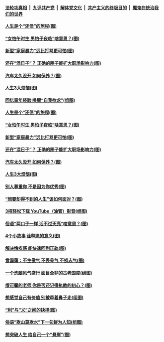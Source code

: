 

####  [法轮功真相](../../../../basic/blob/master/README.md?t=06210202) &nbsp;|&nbsp; [九评共产党](../../../../9ping.md/blob/master/README.md?t=06210202) &nbsp;|&nbsp; [解体党文化](../../../../jtdwh.md/blob/master/README.md?t=06210202)  &nbsp;|&nbsp; [共产主义的终极目的](../../../../gczydzjmd.md/blob/master/README.md?t=06210202) &nbsp;|&nbsp; [魔鬼在统治我们的世界](../../../../mgztzwmdsj.md/blob/master/README.md?t=06210202) 

#### [人生是个“还债”的旅程(图)](../pages/p8/936768.md?t=06210202) 

#### [“女怕午时生 男怕子夜临”啥意思？(图)](../pages/p8/937081.md?t=06210202) 

#### [新型“家庭暴力”远比打骂更可怕(图)](../pages/p8/936230.md?t=06210202) 

#### [还在“混日子”？ 正确的圈子能扩大职场影响力(图)](../pages/p8/937049.md?t=06210202) 

#### [汽车太久没开 如何保养？(图)](../pages/p8/937035.md?t=06210202) 

#### [人生3大烦恼(图)](../pages/p8/936959.md?t=06210202) 

#### [回忆童年经验 唤醒“自我欲求”(组图)](../pages/p8/937082.md?t=06210202) 

#### [人生是个“还债”的旅程(图)](../pages/p8/936768.md?t=06210202) 

#### [“女怕午时生 男怕子夜临”啥意思？(图)](../pages/p8/937081.md?t=06210202) 

#### [新型“家庭暴力”远比打骂更可怕(图)](../pages/p8/936230.md?t=06210202) 

#### [还在“混日子”？ 正确的圈子能扩大职场影响力(图)](../pages/p8/937049.md?t=06210202) 

#### [汽车太久没开 如何保养？(图)](../pages/p8/937035.md?t=06210202) 

#### [人生3大烦恼(图)](../pages/p8/936959.md?t=06210202) 

#### [别人尊重你 不是因为你优秀(图)](../pages/p8/936253.md?t=06210202) 

#### [“想要却得不到的人生”该如何面对？(图)](../pages/p8/936933.md?t=06210202) 

#### [3招轻松下载 YouTube（油管）影音(组图)](../pages/p8/936922.md?t=06210202) 

#### [俗语“两口子一样 活不过天亮”啥意思？(图)](../pages/p8/936917.md?t=06210202) 

#### [4个小故事 诠释跪的意义(图)](../pages/p8/936353.md?t=06210202) 

#### [解决愧疚感 能快速回到正轨(图)](../pages/p8/936834.md?t=06210202) 

#### [曾国藩：不生傲气 不丢骨气 不损志气(图)](../pages/p8/936248.md?t=06210202) 

#### [一个洗脑风气盛行 面目全非的古老国度(组图)](../pages/p8/936759.md?t=06210202) 

#### [缪可馨的老师 你是否还记得执教的初心？(图)](../pages/p8/936737.md?t=06210202) 

#### [想感觉自己有价值 别被牵着鼻子走(组图)](../pages/p8/936721.md?t=06210202) 

#### [“利”与“义”之间的抉择(图)](../pages/p8/936246.md?t=06210202) 

#### [俗语“欺山莫欺水”下一句鲜为人知(组图)](../pages/p8/936659.md?t=06210202) 

#### [想突破人生 给自己一个“悬崖”(图)](../pages/p8/936658.md?t=06210202) 

